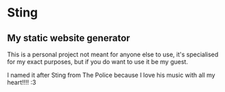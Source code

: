 # Sting
## My static website generator

This is a personal project not meant for anyone else to use, it's specialised for my exact purposes, but if you do want to use it be my guest.

I named it after Sting from The Police because I love his music with all my heart!!!! :3
